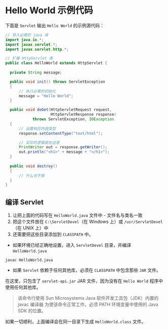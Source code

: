 # Hello World 示例代码

下面是 `Servlet` 输出 `Hello World` 的示例源代码：

```java
// 导入必需的 java 库
import java.io.*;
import javax.servlet.*;
import javax.servlet.http.*;

// 扩展 HttpServlet 类
public class HelloWorld extends HttpServlet {
 
  private String message;

  public void init() throws ServletException
  {
      // 执行必需的初始化
      message = "Hello World";
  }

  public void doGet(HttpServletRequest request,
                    HttpServletResponse response)
            throws ServletException, IOException
  {
      // 设置响应内容类型
      response.setContentType("text/html");

      // 实际的逻辑是在这里
      PrintWriter out = response.getWriter();
      out.println("<h1>" + message + "</h1>");
  }
  
  public void destroy()
  {
      // 什么也不做
  }
}
```

## 编译 Servlet

1. 让把上面的代码写在 `HelloWorld.java` 文件中 - 文件名与类名一致
2. 把这个文件放在 `C:\ServletDevel`（在 Windows 上）或 `/usr/ServletDevel`（在 UNIX 上）中
3. 还需要把这些目录添加到 `CLASSPATH` 中。

+ 如果环境已经正确地设置，进入 `ServletDevel` 目录，并编译 `HelloWorld.java`

`javac HelloWorld.java`

+ 如果 `Servlet` 依赖于任何其他库，必须在 `CLASSPATH` 中包含那些 `JAR` 文件。

在这里，只包含了 `servlet-api.jar` JAR 文件，因为没有在 `Hello World` 程序中使用任何其他库。

> 该命令行使用 Sun Microsystems Java 软件开发工具包（JDK）内置的 javac 编译器
> 为使该命令正常工作，必须 PATH 环境变量中使用的 Java SDK 的位置。

如果一切顺利，上面编译会在同一目录下生成 `HelloWorld.class` 文件。
